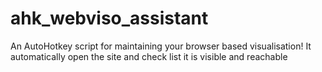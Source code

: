 # ahk_webviso_assistant
An AutoHotkey script for maintaining your browser based visualisation! It automatically open the site and check list it is visible and reachable
